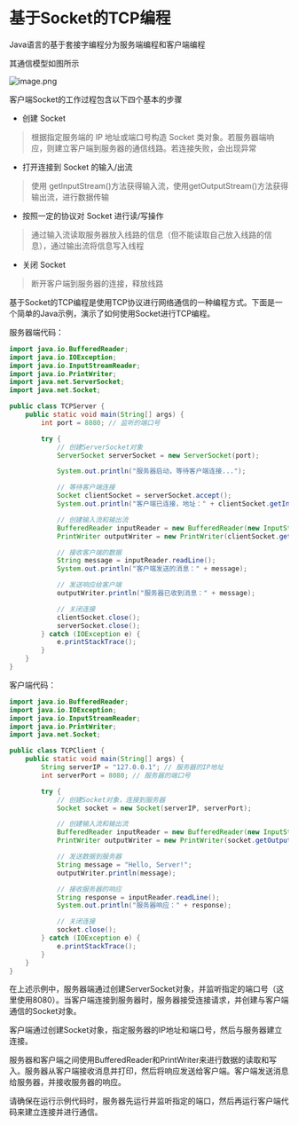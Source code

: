 # 基于Socket的TCP编程

Java语言的基于套接字编程分为服务端编程和客户端编程

其通信模型如图所示

![image.png](https://flowus.cn/preview/2d837e8a-e353-4019-a627-4d3e44e4f246)

客户端Socket的工作过程包含以下四个基本的步骤

- 创建 Socket

> 根据指定服务端的 IP 地址或端口号构造 Socket 类对象。若服务器端响应，则建立客户端到服务器的通信线路。若连接失败，会出现异常

- 打开连接到 Socket 的输入/出流

> 使用 getInputStream()方法获得输入流，使用getOutputStream()方法获得输出流，进行数据传输

- 按照一定的协议对 Socket 进行读/写操作

> 通过输入流读取服务器放入线路的信息（但不能读取自己放入线路的信息），通过输出流将信息写入线程

- 关闭 Socket

> 断开客户端到服务器的连接，释放线路

基于Socket的TCP编程是使用TCP协议进行网络通信的一种编程方式。下面是一个简单的Java示例，演示了如何使用Socket进行TCP编程。

服务器端代码：

```java
import java.io.BufferedReader;
import java.io.IOException;
import java.io.InputStreamReader;
import java.io.PrintWriter;
import java.net.ServerSocket;
import java.net.Socket;

public class TCPServer {
    public static void main(String[] args) {
        int port = 8080; // 监听的端口号

        try {
            // 创建ServerSocket对象
            ServerSocket serverSocket = new ServerSocket(port);

            System.out.println("服务器启动，等待客户端连接...");

            // 等待客户端连接
            Socket clientSocket = serverSocket.accept();
            System.out.println("客户端已连接，地址：" + clientSocket.getInetAddress());

            // 创建输入流和输出流
            BufferedReader inputReader = new BufferedReader(new InputStreamReader(clientSocket.getInputStream()));
            PrintWriter outputWriter = new PrintWriter(clientSocket.getOutputStream(), true);

            // 接收客户端的数据
            String message = inputReader.readLine();
            System.out.println("客户端发送的消息：" + message);

            // 发送响应给客户端
            outputWriter.println("服务器已收到消息：" + message);

            // 关闭连接
            clientSocket.close();
            serverSocket.close();
        } catch (IOException e) {
            e.printStackTrace();
        }
    }
}
```

客户端代码：

```java
import java.io.BufferedReader;
import java.io.IOException;
import java.io.InputStreamReader;
import java.io.PrintWriter;
import java.net.Socket;

public class TCPClient {
    public static void main(String[] args) {
        String serverIP = "127.0.0.1"; // 服务器的IP地址
        int serverPort = 8080; // 服务器的端口号

        try {
            // 创建Socket对象，连接到服务器
            Socket socket = new Socket(serverIP, serverPort);

            // 创建输入流和输出流
            BufferedReader inputReader = new BufferedReader(new InputStreamReader(socket.getInputStream()));
            PrintWriter outputWriter = new PrintWriter(socket.getOutputStream(), true);

            // 发送数据到服务器
            String message = "Hello, Server!";
            outputWriter.println(message);

            // 接收服务器的响应
            String response = inputReader.readLine();
            System.out.println("服务器响应：" + response);

            // 关闭连接
            socket.close();
        } catch (IOException e) {
            e.printStackTrace();
        }
    }
}
```

在上述示例中，服务器端通过创建ServerSocket对象，并监听指定的端口号（这里使用8080）。当客户端连接到服务器时，服务器接受连接请求，并创建与客户端通信的Socket对象。

客户端通过创建Socket对象，指定服务器的IP地址和端口号，然后与服务器建立连接。

服务器和客户端之间使用BufferedReader和PrintWriter来进行数据的读取和写入。服务器从客户端接收消息并打印，然后将响应发送给客户端。客户端发送消息给服务器，并接收服务器的响应。

请确保在运行示例代码时，服务器先运行并监听指定的端口，然后再运行客户端代码来建立连接并进行通信。
